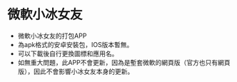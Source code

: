 # 微軟小冰女友
- 微軟小冰女友的打包APP
- 為apk格式的安卓安裝包，IOS版本暫無。
- 可以下載後自行更換圖標和應用名。
- 如無重大問題，此APP不會更新，因為是塹套微軟的網頁版（官方也只有網頁版），因此不會影響小冰女友本身的更新。
